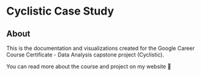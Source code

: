 # Cyclistic Case Study

## About 
This is the documentation and visualizations created for the Google Career Course Certificate - Data Analysis capstone project (Cyclistic).

You can read more about the course and project on my website 🔗

